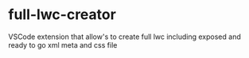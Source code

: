 # full-lwc-creator
VSCode extension that allow's to create full lwc including exposed and ready to go xml meta and css file
